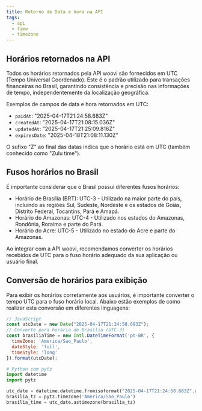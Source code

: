 ```yaml
---
title: Retorno de Data e hora na API
tags:
  - api
  - time
  - timezone
---
```


## Horários retornados na API

Todos os horários retornados pela API woovi são fornecidos em UTC (Tempo Universal Coordenado). Este é o padrão utilizado para transações financeiras no Brasil, garantindo consistência e precisão nas informações de tempo, independentemente da localização geográfica.

Exemplos de campos de data e hora retornados em UTC:
- `paidAt`: "2025-04-17T21:24:58.683Z"
- `createdAt`: "2025-04-17T21:08:15.036Z"
- `updatedAt`: "2025-04-17T21:25:09.816Z"
- `expiresDate`: "2025-04-18T21:08:11.130Z"

O sufixo "Z" ao final das datas indica que o horário está em UTC (também conhecido como "Zulu time").

## Fusos horários no Brasil

É importante considerar que o Brasil possui diferentes fusos horários:

- Horário de Brasília (BRT): UTC-3 - Utilizado na maior parte do país, incluindo as regiões Sul, Sudeste, Nordeste e os estados de Goiás, Distrito Federal, Tocantins, Pará e Amapá.
- Horário do Amazonas: UTC-4 - Utilizado nos estados do Amazonas, Rondônia, Roraima e parte do Pará.
- Horário do Acre: UTC-5 - Utilizado no estado do Acre e parte do Amazonas.

Ao integrar com a API woovi, recomendamos converter os horários recebidos de UTC para o fuso horário adequado da sua aplicação ou usuário final.

## Conversão de horários para exibição

Para exibir os horários corretamente aos usuários, é importante converter o tempo UTC para o fuso horário local. Abaixo estão exemplos de como realizar esta conversão em diferentes linguagens:

```javascript
// JavaScript
const utcDate = new Date("2025-04-17T21:24:58.683Z");
// Converte para horário de Brasília (UTC-3)
const brasiliaTime = new Intl.DateTimeFormat('pt-BR', {
  timeZone: 'America/Sao_Paulo',
  dateStyle: 'full',
  timeStyle: 'long'
}).format(utcDate);
```

```python
# Python com pytz
import datetime
import pytz

utc_date = datetime.datetime.fromisoformat("2025-04-17T21:24:58.683Z".replace('Z', '+00:00'))
brasilia_tz = pytz.timezone('America/Sao_Paulo')
brasilia_time = utc_date.astimezone(brasilia_tz)
```
